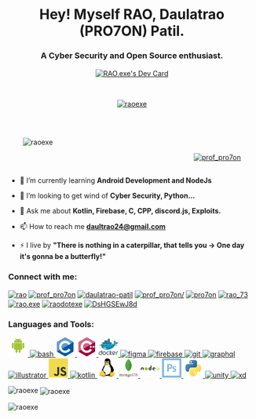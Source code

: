 

<h1 align="center">Hey! Myself RAO, Daulatrao (PRO7ON) Patil.</h1>
<h3 align="center">A Cyber Security and Open Source enthusiast.</h3>

<p align = "center"> <a href="https://app.daily.dev/RAOdotEXE"><img align="center" src="https://github.com/RAOexe/RAOexe/blob/main/devcard.svg" width="400" alt="RAO.exe's Dev Card"/></a> </p>

&nbsp;

<p align="center"> <a href="https://github.com/ryo-ma/github-profile-trophy"><img src="https://github-profile-trophy.vercel.app/?username=raoexe&theme=dracula&margin-h=30&margin-w=30&column=3&no-bg=true" alt="raoexe" /></a> </p>

&nbsp; 


<div style="margin: 30px;">
<p align="left"> <img src="https://komarev.com/ghpvc/?username=raoexe&label=Noticed%20By&color=orange&style=for-the-badge" alt="raoexe" /> </p>

<p align="right"> <a href="https://twitter.com/prof_pro7on" target="blank"><img src="https://img.shields.io/twitter/follow/prof_pro7on?logo=twitter&style=for-the-badge&color=orange" alt="prof_pro7on" /></a> </p>

</div>


- 🌱 I’m currently learning **Android Development and NodeJs**

- 👯 I’m looking to get wind of **Cyber Security, Python...**

- 💬 Ask me about **Kotlin, Firebase, C, CPP, discord.js, Exploits.**

- 📫 How to reach me **daultrao24@gmail.com**

- ⚡ I live by **"There is nothing in a caterpillar, that tells you -> One day it's gonna be a butterfly!"**

<h3 align="left">Connect with me:</h3>
<p align="left">
<a href="https://dev.to/rao" target="blank"><img align="center" src="https://raw.githubusercontent.com/rahuldkjain/github-profile-readme-generator/master/src/images/icons/Social/devto.svg" alt="rao" height="30" width="40" /></a>
<a href="https://twitter.com/prof_pro7on" target="blank"><img align="center" src="https://raw.githubusercontent.com/rahuldkjain/github-profile-readme-generator/master/src/images/icons/Social/twitter.svg" alt="prof_pro7on" height="30" width="40" /></a>
<a href="https://linkedin.com/in/daulatrao-patil" target="blank"><img align="center" src="https://raw.githubusercontent.com/rahuldkjain/github-profile-readme-generator/master/src/images/icons/Social/linked-in-alt.svg" alt="daulatrao-patil" height="30" width="40" /></a>
<a href="https://instagram.com/prof_pro7on/" target="blank"><img align="center" src="https://raw.githubusercontent.com/rahuldkjain/github-profile-readme-generator/master/src/images/icons/Social/instagram.svg" alt="prof_pro7on/" height="30" width="40" /></a>
<a href="https://dribbble.com/pro7on" target="blank"><img align="center" src="https://raw.githubusercontent.com/rahuldkjain/github-profile-readme-generator/master/src/images/icons/Social/dribbble.svg" alt="pro7on" height="30" width="40" /></a>
<a href="https://www.codechef.com/users/rao_73" target="blank"><img align="center" src="https://cdn.jsdelivr.net/npm/simple-icons@3.1.0/icons/codechef.svg" alt="rao_73" height="30" width="40" /></a>
<a href="https://codeforces.com/profile/rao.exe" target="blank"><img align="center" src="https://raw.githubusercontent.com/rahuldkjain/github-profile-readme-generator/master/src/images/icons/Social/codeforces.svg" alt="rao.exe" height="30" width="40" /></a>
<a href="https://www.leetcode.com/raodotexe" target="blank"><img align="center" src="https://raw.githubusercontent.com/rahuldkjain/github-profile-readme-generator/master/src/images/icons/Social/leet-code.svg" alt="raodotexe" height="30" width="40" /></a>
<a href="https://discord.gg/DsHGSEwJ8d" target="blank"><img align="center" src="https://raw.githubusercontent.com/rahuldkjain/github-profile-readme-generator/master/src/images/icons/Social/discord.svg" alt="DsHGSEwJ8d" height="30" width="40" /></a>
</p>

<h3 align="left">Languages and Tools:</h3>
<p align="left"> <a href="https://developer.android.com" target="_blank" rel="noreferrer"> <img src="https://raw.githubusercontent.com/devicons/devicon/master/icons/android/android-original-wordmark.svg" alt="android" width="40" height="40"/> </a> <a href="https://www.gnu.org/software/bash/" target="_blank" rel="noreferrer"> <img src="https://www.vectorlogo.zone/logos/gnu_bash/gnu_bash-icon.svg" alt="bash" width="40" height="40"/> </a> <a href="https://www.cprogramming.com/" target="_blank" rel="noreferrer"> <img src="https://raw.githubusercontent.com/devicons/devicon/master/icons/c/c-original.svg" alt="c" width="40" height="40"/> </a> <a href="https://www.w3schools.com/cpp/" target="_blank" rel="noreferrer"> <img src="https://raw.githubusercontent.com/devicons/devicon/master/icons/cplusplus/cplusplus-original.svg" alt="cplusplus" width="40" height="40"/> </a> <a href="https://www.docker.com/" target="_blank" rel="noreferrer"> <img src="https://raw.githubusercontent.com/devicons/devicon/master/icons/docker/docker-original-wordmark.svg" alt="docker" width="40" height="40"/> </a> <a href="https://www.figma.com/" target="_blank" rel="noreferrer"> <img src="https://www.vectorlogo.zone/logos/figma/figma-icon.svg" alt="figma" width="40" height="40"/> </a> <a href="https://firebase.google.com/" target="_blank" rel="noreferrer"> <img src="https://www.vectorlogo.zone/logos/firebase/firebase-icon.svg" alt="firebase" width="40" height="40"/> </a> <a href="https://git-scm.com/" target="_blank" rel="noreferrer"> <img src="https://www.vectorlogo.zone/logos/git-scm/git-scm-icon.svg" alt="git" width="40" height="40"/> </a> <a href="https://graphql.org" target="_blank" rel="noreferrer"> <img src="https://www.vectorlogo.zone/logos/graphql/graphql-icon.svg" alt="graphql" width="40" height="40"/> </a> <a href="https://www.adobe.com/in/products/illustrator.html" target="_blank" rel="noreferrer"> <img src="https://www.vectorlogo.zone/logos/adobe_illustrator/adobe_illustrator-icon.svg" alt="illustrator" width="40" height="40"/> </a> <a href="https://developer.mozilla.org/en-US/docs/Web/JavaScript" target="_blank" rel="noreferrer"> <img src="https://raw.githubusercontent.com/devicons/devicon/master/icons/javascript/javascript-original.svg" alt="javascript" width="40" height="40"/> </a> <a href="https://kotlinlang.org" target="_blank" rel="noreferrer"> <img src="https://www.vectorlogo.zone/logos/kotlinlang/kotlinlang-icon.svg" alt="kotlin" width="40" height="40"/> </a> <a href="https://www.linux.org/" target="_blank" rel="noreferrer"> <img src="https://raw.githubusercontent.com/devicons/devicon/master/icons/linux/linux-original.svg" alt="linux" width="40" height="40"/> </a> <a href="https://www.mongodb.com/" target="_blank" rel="noreferrer"> <img src="https://raw.githubusercontent.com/devicons/devicon/master/icons/mongodb/mongodb-original-wordmark.svg" alt="mongodb" width="40" height="40"/> </a> <a href="https://nodejs.org" target="_blank" rel="noreferrer"> <img src="https://raw.githubusercontent.com/devicons/devicon/master/icons/nodejs/nodejs-original-wordmark.svg" alt="nodejs" width="40" height="40"/> </a> <a href="https://www.photoshop.com/en" target="_blank" rel="noreferrer"> <img src="https://raw.githubusercontent.com/devicons/devicon/master/icons/photoshop/photoshop-line.svg" alt="photoshop" width="40" height="40"/> </a> <a href="https://www.python.org" target="_blank" rel="noreferrer"> <img src="https://raw.githubusercontent.com/devicons/devicon/master/icons/python/python-original.svg" alt="python" width="40" height="40"/> </a> <a href="https://unity.com/" target="_blank" rel="noreferrer"> <img src="https://www.vectorlogo.zone/logos/unity3d/unity3d-icon.svg" alt="unity" width="40" height="40"/> </a> <a href="https://www.adobe.com/products/xd.html" target="_blank" rel="noreferrer"> <img src="https://cdn.worldvectorlogo.com/logos/adobe-xd.svg" alt="xd" width="40" height="40"/> </a> </p>

<p><img align="left" src="https://github-readme-stats.vercel.app/api/top-langs?username=raoexe&show_icons=true&locale=en&layout=compact" alt="raoexe" /></p>

<p>&nbsp;<img align="center" src="https://github-readme-stats.vercel.app/api?username=raoexe&show_icons=true&locale=en" alt="raoexe" /></p>

<p><img align="center" src="https://github-readme-streak-stats.herokuapp.com/?user=raoexe&" alt="raoexe" /></p>
